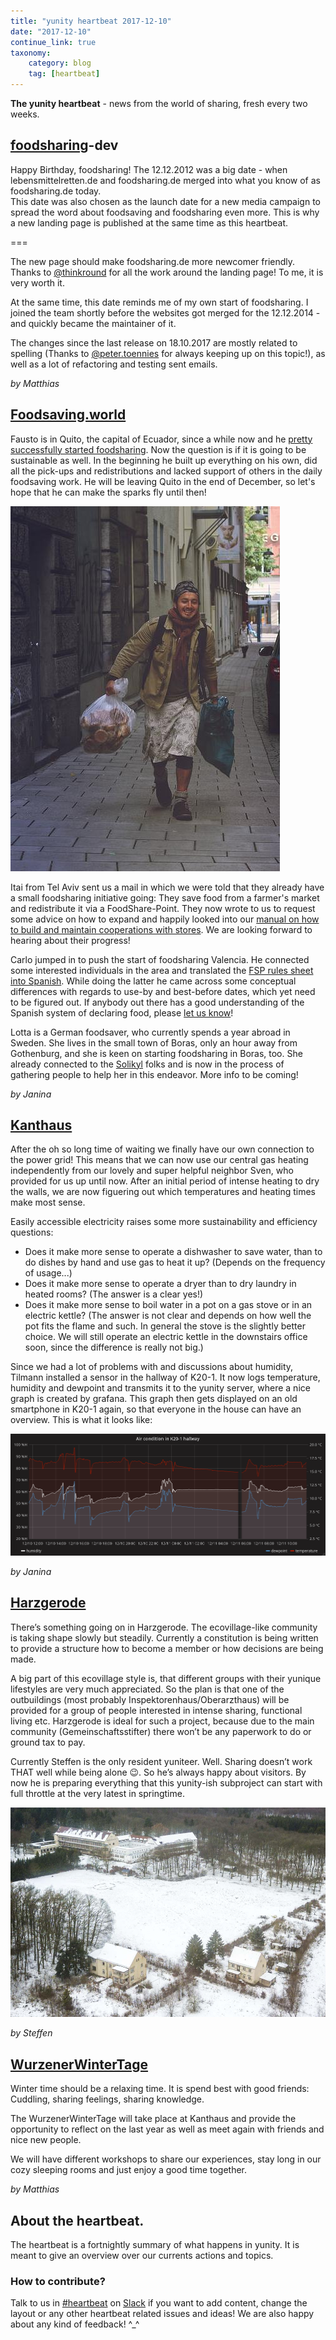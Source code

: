 ```yaml
---
title: "yunity heartbeat 2017-12-10"
date: "2017-12-10"
continue_link: true
taxonomy:
    category: blog
    tag: [heartbeat]
---
```


**The yunity heartbeat** - news from the world of sharing, fresh every two weeks.

## [foodsharing](https://foodsharing.de)-dev

Happy Birthday, foodsharing! The 12.12.2012 was a big date - when lebensmittelretten.de and foodsharing.de merged into what you know of as foodsharing.de today.  
This date was also chosen as the launch date for a new media campaign to spread the word about foodsaving and foodsharing even more. This is why a new landing page is published at the same time as this heartbeat.

===

The new page should make foodsharing.de more newcomer friendly. Thanks to [@thinkround](https://gitlab.com/thinkround) for all the work around the landing page! To me, it is very worth it.

At the same time, this date reminds me of my own start of foodsharing. I joined the team shortly before the websites got merged for the 12.12.2014 - and quickly became the maintainer of it.

The changes since the last release on 18.10.2017 are mostly related to spelling (Thanks to [@peter.toennies](https://gitlab.com/peter.toennies) for always keeping up on this topic!), as well as a lot of refactoring and testing sent emails.

_by Matthias_

## [Foodsaving.world](https://foodsaving.world)

Fausto is in Quito, the capital of Ecuador, since a while now and he [pretty successfully started foodsharing](https://www.facebook.com/groups/666293733578955/). Now the question is if it is going to be sustainable as well. In the beginning he built up everything on his own, did all the pick-ups and redistributions and lacked support of others in the daily foodsaving work. He will be leaving Quito in the end of December, so let's hope that he can make the sparks fly until then!

![Fausto in action](faustosaves.jpg)

Itai from Tel Aviv sent us a mail in which we were told that they already have a small foodsharing initiative going: They save food from a farmer's market and redistribute it via a FoodShare-Point. They now wrote to us to request some advice on how to expand and happily looked into our [manual on how to build and maintain cooperations with stores](https://yunity.atlassian.net/wiki/spaces/FSINT/pages/46203075/How+to+build+and+maintain+cooperations+with+stores). We are looking forward to hearing about their progress!

Carlo jumped in to push the start of foodsharing Valencia. He connected some interested individuals in the area and translated the [FSP rules sheet into Spanish](https://yunity.atlassian.net/wiki/spaces/FSINT/pages/110428163/FoodShare+Point+Rules+Sheet+ES). While doing the latter he came across some conceptual differences with regards to use-by and best-before dates, which yet need to be figured out. If anybody out there has a good understanding of the Spanish system of declaring food, please [let us know](mailto:foodsaving@yunity.org)!

Lotta is a German foodsaver, who currently spends a year abroad in Sweden. She lives in the small town of Boras, only an hour away from Gothenburg, and she is keen on starting foodsharing in Boras, too. She already connected to the [Solikyl](http://solikyl.se/about/) folks and is now in the process of gathering people to help her in this endeavor. More info to be coming!

_by Janina_

## [Kanthaus](https://kanthaus.online)

After the oh so long time of waiting we finally have our own connection to the power grid! This means that we can now use our central gas heating independently from our lovely and super helpful neighbor Sven, who provided for us up until now. After an initial period of intense heating to dry the walls, we are now figuering out which temperatures and heating times make most sense.

Easily accessible electricity raises some more sustainability and efficiency questions:
- Does it make more sense to operate a dishwasher to save water, than to do dishes by hand and use gas to heat it up? (Depends on the frequency of usage...)
- Does it make more sense to operate a dryer than to dry laundry in heated rooms? (The answer is a clear yes!)
- Does it make more sense to boil water in a pot on a gas stove or in an electric kettle? (The answer is not clear and depends on how well the pot fits the flame and such. In general the stove is the slightly better choice. We will still operate an electric kettle in the downstairs office soon, since the difference is really not big.)

Since we had a lot of problems with and discussions about humidity, Tilmann installed a sensor in the hallway of K20-1. It now logs temperature, humidity and dewpoint and transmits it to the yunity server, where a nice graph is created by grafana. This graph then gets displayed on an old smartphone in K20-1 again, so that everyone in the house can have an overview. This is what it looks like:

![](0tempsensor171210.png)

_by Janina_

## [Harzgerode](https://gemeinschaftsstifter.info)
There’s something going on in Harzgerode.
The ecovillage-like community is taking shape slowly but steadily. Currently a constitution is being written to provide a structure how to become a member or how decisions are being made.

A big part of this ecovillage style is, that different groups with their yunique lifestyles are very much appreciated.
So the plan is that one of the outbuildings (most probably Inspektorenhaus/Oberarzthaus) will be provided for a group of people interested in intense sharing, functional living etc.
Harzgerode is ideal for such a project, because due to the main community (Gemeinschaftsstifter) there won’t be any paperwork to do or ground tax to pay.

Currently Steffen is the only resident yuniteer. Well. Sharing doesn’t work THAT well while being alone 😉. So he’s always happy about visitors.
By now he is preparing everything that this yunity-ish subproject can start with full throttle at the very latest in springtime.

![](hz_winter.jpg)

_by Steffen_

## [WurzenerWinterTage](https://kanthaus.online/events/2017wuwita/)
Winter time should be a relaxing time. It is spend best with good friends: Cuddling, sharing feelings, sharing knowledge.

The WurzenerWinterTage will take place at Kanthaus and provide the opportunity to reflect on the last year as well as meet again with friends and nice new people.

We will have different workshops to share our experiences, stay long in our cozy sleeping rooms and just enjoy a good time together.

_by Matthias_

## About the heartbeat.
The heartbeat is a fortnightly summary of what happens in yunity. It is meant to give an overview over our currents actions and topics.

### How to contribute?
Talk to us in [#heartbeat](https://yunity.slack.com/messages/heartbeat/) on [Slack](https://slackin.yunity.org) if you want to add content, change the layout or any other heartbeat related issues and ideas! We are also happy about any kind of feedback! ^_^
